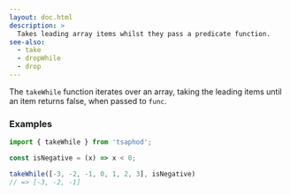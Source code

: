 ```yaml
---
layout: doc.html
description: >
  Takes leading array items whilst they pass a predicate function.
see-also:
  - take
  - dropWhile
  - drop
---
```


The `takeWhile` function iterates over an array, taking the leading items until an item returns false, when passed to `func`.

### Examples

```js
import { takeWhile } from 'tsaphod';

const isNegative = (x) => x < 0;

takeWhile([-3, -2, -1, 0, 1, 2, 3], isNegative)
// => [-3, -2, -1]
```
